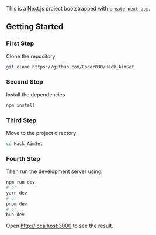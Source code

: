 This is a [Next.js](https://nextjs.org/) project bootstrapped with [`create-next-app`](https://github.com/vercel/next.js/tree/canary/packages/create-next-app).

## Getting Started

### First Step
Clone the repository
```bash 
git clone https://github.com/Coder030/Hack_AimSet
```

### Second Step
Install the dependencies
```bash 
npm install
```

### Third Step
Move to the project directory
```bash 
cd Hack_AimSet
```

### Fourth Step
Then run the development server using:

```bash
npm run dev
# or
yarn dev
# or
pnpm dev
# or
bun dev
```

Open [http://localhost:3000](http://localhost:3000) to see the result.

